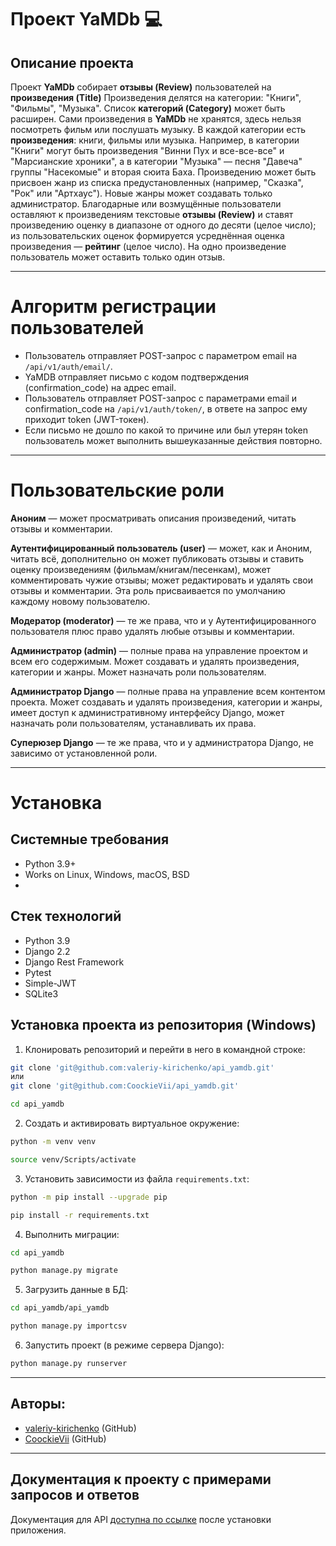 
# Проект YaMDb :computer:
Описание проекта
----------
Проект **YaMDb** собирает **отзывы (Review)** пользователей на **произведения (Title)** Произведения делятся на категории: "Книги", "Фильмы", "Музыка". Список **категорий (Category)** может быть расширен.
Сами произведения в **YaMDb** не хранятся, здесь нельзя посмотреть фильм или послушать музыку.
В каждой категории есть **произведения**: книги, фильмы или музыка. Например, в категории "Книги" могут быть произведения "Винни Пух и все-все-все" и "Марсианские хроники", а в категории "Музыка" — песня "Давеча" группы "Насекомые" и вторая сюита Баха. Произведению может быть присвоен жанр из списка предустановленных (например, "Сказка", "Рок" или "Артхаус"). Новые жанры может создавать только администратор.
Благодарные или возмущённые пользователи оставляют к произведениям текстовые **отзывы (Review)** и ставят произведению оценку в диапазоне от одного до десяти (целое число); из пользовательских оценок формируется усреднённая оценка произведения — **рейтинг** (целое число). На одно произведение пользователь может оставить только один отзыв.

----------
# Алгоритм регистрации пользователей
* Пользователь отправляет POST-запрос с параметром email на `/api/v1/auth/email/`.
* YaMDB отправляет письмо с кодом подтверждения (confirmation_code) на адрес email.
* Пользователь отправляет POST-запрос с параметрами email и confirmation_code на `/api/v1/auth/token/`, в ответе на запрос ему приходит token (JWT-токен).
* Если письмо не дошло по какой то причине или был утерян token пользователь может выполнить вышеуказанные действия повторно.
----------
# Пользовательские роли

**Аноним** — может просматривать описания произведений, читать отзывы и комментарии.

**Аутентифицированный пользователь (user)** — может, как и Аноним, читать всё, дополнительно он может публиковать отзывы и ставить оценку произведениям (фильмам/книгам/песенкам), может комментировать чужие отзывы; может редактировать и удалять свои отзывы и комментарии. Эта роль присваивается по умолчанию каждому новому пользователю.

**Модератор (moderator)** — те же права, что и у Аутентифицированного пользователя плюс право удалять любые отзывы и комментарии.

**Администратор (admin)** — полные права на управление проектом и всем его содержимым. Может создавать и удалять произведения, категории и жанры. Может назначать роли пользователям.

**Администратор Django** — полные права на управление всем контентом проекта. Может создавать и удалять произведения, категории и жанры, имеет доступ к административному интерфейсу Django, может назначать роли пользователям, устанавливать их права.

**Суперюзер Django** — те же права, что и у администратора Django, не зависимо от установленной роли.

----------
# Установка
Системные требования
----------
* Python 3.9+
* Works on Linux, Windows, macOS, BSD
* 
Стек технологий
----------
* Python 3.9
* Django 2.2
* Django Rest Framework
* Pytest
* Simple-JWT
* SQLite3

Установка проекта из репозитория (Windows)
----------
1. Клонировать репозиторий и перейти в него в командной строке:
```bash
git clone 'git@github.com:valeriy-kirichenko/api_yamdb.git'
или
git clone 'git@github.com:CoockieVii/api_yamdb.git'

cd api_yamdb
```
2. Cоздать и активировать виртуальное окружение:
```bash
python -m venv venv

source venv/Scripts/activate
```
3. Установить зависимости из файла ```requirements.txt```:
```bash
python -m pip install --upgrade pip

pip install -r requirements.txt
```
4. Выполнить миграции:
```bash
cd api_yamdb

python manage.py migrate
```
5. Загрузить данные в БД:
```bash
cd api_yamdb/api_yamdb

python manage.py importcsv
```
6. Запустить проект (в режиме сервера Django):
```bash
python manage.py runserver
```
----------
Авторы:
----------
* [valeriy-kirichenko](https://github.com/valeriy-kirichenko) (GitHub)
* [CoockieVii](https://github.com/CoockieVii) (GitHub)
----------
Документация к проекту с примерами запросов и ответов
----------
Документация для API [доступна по ссылке](http://localhost:8000/redoc/) после установки приложения.